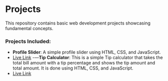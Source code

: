 # Projects

This repository contains basic web development projects showcasing fundamental concepts.

### Projects Included:
- **Profile Slider**: A simple profile slider using HTML, CSS, and JavaScript.
- [Live Link](https://hanishp3.github.io/Projects/profileSlider/)
-—**Tip Calculator**: This is a simple Tip calculator that takes the total bill amount with a tip percentage and shows the tip amount and total amount. It is done using HTML, CSS, and JavaScript.
- [Live Link](https://hanishp3.github.io/Projects/profileSlider/)

